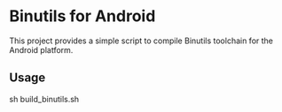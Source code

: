 # Binutils for Android

This project provides a simple script to compile Binutils toolchain for the Android platform.

## Usage

sh build_binutils.sh

